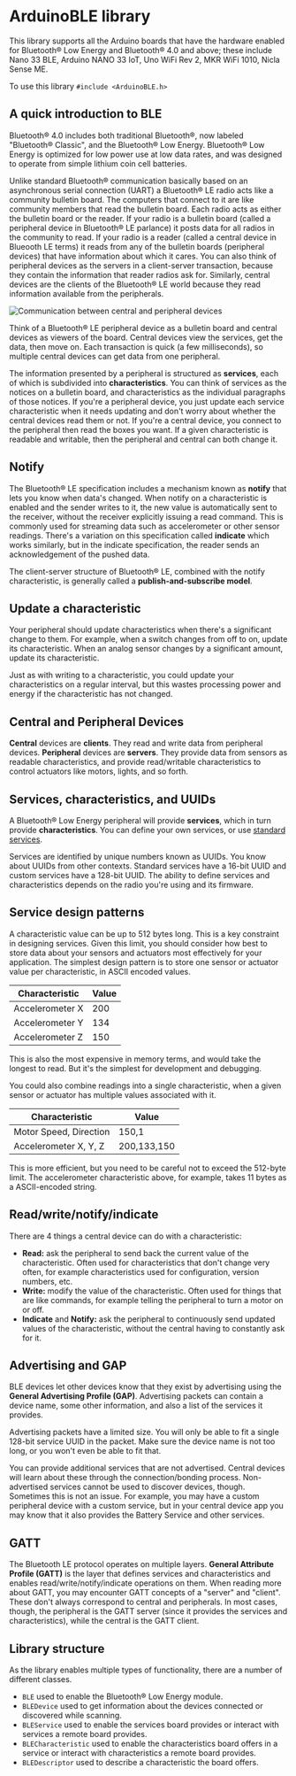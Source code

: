 # ArduinoBLE library

This library supports all the Arduino boards that have the hardware enabled for Bluetooth® Low Energy and Bluetooth® 4.0 and above; these include Nano 33 BLE, Arduino NANO 33 IoT, Uno WiFi Rev 2, MKR WiFi 1010, Nicla Sense ME.

To use this library
``#include <ArduinoBLE.h>``

## A quick introduction to BLE

Bluetooth® 4.0 includes both traditional Bluetooth®, now labeled "Bluetooth® Classic", and the Bluetooth® Low Energy. Bluetooth® Low Energy is optimized for low power use at low data rates, and was designed to operate from simple lithium coin cell batteries.

Unlike standard Bluetooth® communication basically based on an asynchronous serial connection (UART) a Bluetooth® LE radio acts like a community bulletin board. The computers that connect to it are like community members that read the bulletin board. Each radio acts as either the bulletin board or the reader. If your radio is a bulletin board (called a peripheral device in Bluetooth® LE parlance) it posts data for all radios in the community to read. If your radio is a reader (called a central device in Blueooth LE terms) it reads from any of the bulletin boards (peripheral devices) that have information about which it cares. You can also think of peripheral devices as the servers in a client-server transaction, because they contain the information that reader radios ask for. Similarly, central devices are the clients of the Bluetooth® LE world because they read information available from the peripherals.

![Communication between central and peripheral devices](https://www.arduino.cc/en/uploads/Reference/ble-bulletin-board-model.png)

Think of a Bluetooth® LE peripheral device as a bulletin board and central devices as viewers of the board. Central devices view the services, get the data, then move on. Each transaction is quick (a few milliseconds), so multiple central devices can get data from one peripheral.

The information presented by a peripheral is structured as **services**, each of which is subdivided into **characteristics**. You can think of services as the notices on a bulletin board, and characteristics as the individual paragraphs of those notices. If you're a peripheral device, you just update each service characteristic when it needs updating and don't worry about whether the central devices read them or not. If you're a central device, you connect to the peripheral then read the boxes you want. If a given characteristic is readable and writable, then the peripheral and central can both change it.

## Notify

The Bluetooth® LE specification includes a mechanism known as **notify** that lets you know when data's changed. When notify on a characteristic is enabled and the sender writes to it, the new value is automatically sent to the receiver, without the receiver explicitly issuing a read command. This is commonly used for streaming data such as accelerometer or other sensor readings. There's a variation on this specification called **indicate** which works similarly, but in the indicate specification, the reader sends an acknowledgement of the pushed data.

The client-server structure of Bluetooth® LE, combined with the notify characteristic, is generally called a **publish-and-subscribe model**.

## Update a characteristic

Your peripheral should update characteristics when there's a significant change to them. For example, when a switch changes from off to on, update its characteristic. When an analog sensor changes by a significant amount, update its characteristic.

Just as with writing to a characteristic, you could update your characteristics on a regular interval, but this wastes processing power and energy if the characteristic has not changed.

## Central and Peripheral Devices

**Central** devices are **clients**. They read and write data from peripheral devices. **Peripheral** devices are **servers**. They provide data from sensors as readable characteristics, and provide read/writable characteristics to control actuators like motors, lights, and so forth.

## Services, characteristics, and UUIDs

A Bluetooth® Low Energy peripheral will provide **services**, which in turn provide **characteristics**. You can define your own services, or use [standard services](https://developer.bluetooth.org/gatt/services/Pages/ServicesHome.aspx).

Services are identified by unique numbers known as UUIDs. You know about UUIDs from other contexts. Standard services have a 16-bit UUID and custom services have a 128-bit UUID. The ability to define services and characteristics depends on the radio you're using and its firmware.

## Service design patterns

A characteristic value can be up to 512 bytes long. This is a key constraint in designing services. Given this limit, you should consider how best to store data about your sensors and actuators most effectively for your application. The simplest design pattern is to store one sensor or actuator value per characteristic, in ASCII encoded values.

|**Characteristic**|**Value**|
|------------------|---------|
|Accelerometer X|200|
|Accelerometer Y|134|
|Accelerometer Z|150|

This is also the most expensive in memory terms, and would take the longest to read. But it's the simplest for development and debugging.

You could also combine readings into a single characteristic, when a given sensor or actuator has multiple values associated with it.

|**Characteristic**|**Value**|
|------------------|---------|
|Motor Speed, Direction|150,1|
|Accelerometer X, Y, Z|200,133,150|

This is more efficient, but you need to be careful not to exceed the 512-byte limit. The accelerometer characteristic above, for example, takes 11 bytes as a ASCII-encoded string.

## Read/write/notify/indicate

There are 4 things a central device can do with a characteristic:

- **Read:** ask the peripheral to send back the current value of the characteristic. Often used for characteristics that don't change very often, for example characteristics used for configuration, version numbers, etc.
- **Write:** modify the value of the characteristic. Often used for things that are like commands, for example telling the peripheral to turn a motor on or off.
- **Indicate** and **Notify:** ask the peripheral to continuously send updated values of the characteristic, without the central having to constantly ask for it.

## Advertising and GAP

BLE devices let other devices know that they exist by advertising using the **General Advertising Profile (GAP)**. Advertising packets can contain a device name, some other information, and also a list of the services it provides.

Advertising packets have a limited size. You will only be able to fit a single 128-bit service UUID in the packet. Make sure the device name is not too long, or you won't even be able to fit that.

You can provide additional services that are not advertised. Central devices will learn about these through the connection/bonding process. Non-advertised services cannot be used to discover devices, though. Sometimes this is not an issue. For example, you may have a custom peripheral device with a custom service, but in your central device app you may know that it also provides the Battery Service and other services.

## GATT

The Bluetooth LE protocol operates on multiple layers. **General Attribute Profile (GATT)** is the layer that defines services and characteristics and enables read/write/notify/indicate operations on them. When reading more about GATT, you may encounter GATT concepts of a "server" and "client". These don't always correspond to central and peripherals. In most cases, though, the peripheral is the GATT server (since it provides the services and characteristics), while the central is the GATT client.

## Library structure

As the library enables multiple types of functionality, there are a number of different classes.

- `BLE` used to enable the Bluetooth® Low Energy module.
- `BLEDevice` used to get information about the devices connected or discovered while scanning.
- `BLEService` used to enable the services board provides or interact with services a remote board provides.
- `BLECharacteristic` used to enable the characteristics board offers in a service or interact with characteristics a remote board provides.
- `BLEDescriptor` used to describe a characteristic the board offers.
